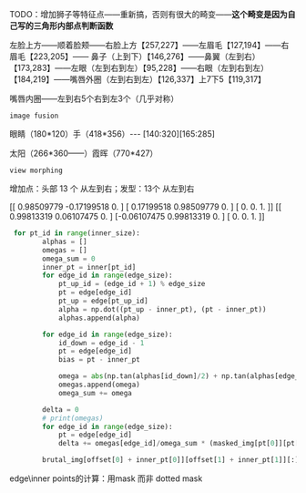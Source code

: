 TODO：增加狮子等特征点——重新搞，否则有很大的畸变——**这个畸变是因为自己写的三角形内部点判断函数**

左脸上方——顺着脸颊——右脸上方【257,227】——左眉毛【127,194】——右眉毛【223,205】—— 鼻子（上到下）【146,276】——鼻翼（左到右）【173,283】——左眼（左到右到左）【95,228】——右眼（左到右到左）【184,219】——嘴唇外圈（左到右到左）【126,337】上7下5【119,317】

嘴唇内圈——左到右5个右到左3个（几乎对称）

`image fusion`

眼睛（180\*120）手（418\*356）--- \[140:320][165:285]

太阳（266\*360——）霞晖（770\*427）



`view morphing`

增加点：头部 13 个 从左到右；发型：13个 从左到右









[[ 0.98509779 -0.17199518  0.        ]
 [ 0.17199518  0.98509779  0.        ]
 [ 0.          0.          1.        ]]
[[ 0.99813319  0.06107475  0.        ]
 [-0.06107475  0.99813319  0.        ]
 [ 0.          0.          1.        ]]



```python
 for pt_id in range(inner_size):
        alphas = []
        omegas = []
        omega_sum = 0
        inner_pt = inner[pt_id]
        for edge_id in range(edge_size):
            pt_up_id = (edge_id + 1) % edge_size
            pt = edge[edge_id]
            pt_up = edge[pt_up_id]
            alpha = np.dot((pt_up - inner_pt), (pt - inner_pt))
            alphas.append(alpha)

        for edge_id in range(edge_size):
            id_down = edge_id - 1
            pt = edge[edge_id]
            bias = pt - inner_pt

            omega = abs(np.tan(alphas[id_down]/2) + np.tan(alphas[edge_id]/2)) / (np.dot(bias, bias))
            omegas.append(omega)
            omega_sum += omega

        delta = 0
        # print(omegas)
        for edge_id in range(edge_size):
            pt = edge[edge_id]
            delta += omegas[edge_id]/omega_sum * (masked_img[pt[0]][pt[1]][:] - origin_img[pt[0] + offset[0]][pt[1] + offset[1]][:])

        brutal_img[offset[0] + inner_pt[0]][offset[1] + inner_pt[1]][:] = origin_img[offset[0] + inner_pt[0]][offset[1] + inner_pt[1]][:] + delta
```

edge\inner points的计算：用mask 而非 dotted mask

